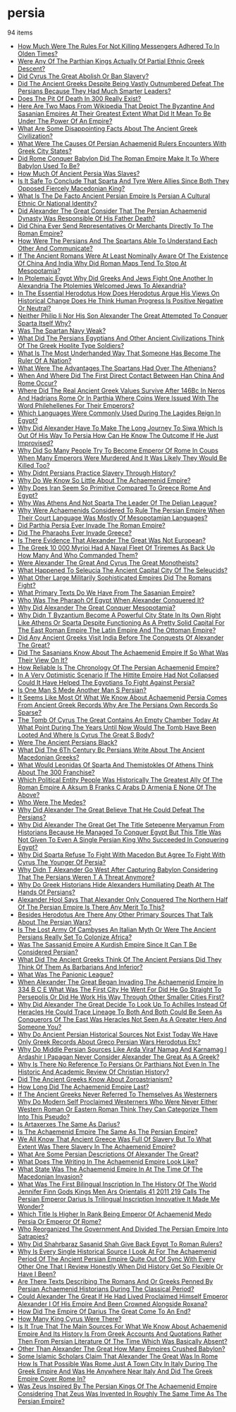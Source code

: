 # persia
94 items

* [How Much Were The Rules For Not Killing Messengers Adhered To In Olden Times?](2014/how-much-were-the-rules-for-not-killing-messengers-adhered-to-in-olden-times.md)
* [Were Any Of The Parthian Kings Actually Of Partial Ethnic Greek Descent?](2014/were-any-of-the-parthian-kings-actually-of-partial-ethnic-greek-descent.md)
* [Did Cyrus The Great Abolish Or Ban Slavery?](2015/did-cyrus-the-great-abolish-or-ban-slavery.md)
* [Did The Ancient Greeks Despite Being Vastly Outnumbered Defeat The Persians Because They Had Much Smarter Leaders?](2015/did-the-ancient-greeks-despite-being-vastly-outnumbered-defeat-the-persians-because-they-had-much-smarter-leaders.md)
* [Does The Pit Of Death In 300 Really Exist?](2015/does-the-pit-of-death-in-300-really-exist.md)
* [Here Are Two Maps From Wikipedia That Depict The Byzantine And Sasanian Empires At Their Greatest Extent What Did It Mean To Be Under The Power Of An Empire?](2015/here-are-two-maps-from-wikipedia-that-depict-the-byzantine-and-sasanian-empires-at-their-greatest-extent-what-did-it-mean-to-be-under-the-power-of-an-empire.md)
* [What Are Some Disappointing Facts About The Ancient Greek Civilization?](2015/what-are-some-disappointing-facts-about-the-ancient-greek-civilization.md)
* [What Were The Causes Of Persian Achaemenid Rulers Encounters With Greek City States?](2015/what-were-the-causes-of-persian-achaemenid-rulers-encounters-with-greek-city-states.md)
* [Did Rome Conquer Babylon Did The Roman Empire Make It To Where Babylon Used To Be?](2016/did-rome-conquer-babylon-did-the-roman-empire-make-it-to-where-babylon-used-to-be.md)
* [How Much Of Ancient Persia Was Slaves?](2016/how-much-of-ancient-persia-was-slaves.md)
* [Is It Safe To Conclude That Sparta And Tyre Were Allies Since Both They Opposed Fiercely Macedonian King?](2016/is-it-safe-to-conclude-that-sparta-and-tyre-were-allies-since-both-they-opposed-fiercely-macedonian-king.md)
* [What Is The De Facto Ancient Persian Empire Is Persian A Cultural Ethnic Or National Identity?](2016/what-is-the-de-facto-ancient-persian-empire-is-persian-a-cultural-ethnic-or-national-identity.md)
* [Did Alexander The Great Consider That The Persian Achaemenid Dynasty Was Responsible Of His Father Death?](2017/did-alexander-the-great-consider-that-the-persian-achaemenid-dynasty-was-responsible-of-his-father-death.md)
* [Did China Ever Send Representatives Or Merchants Directly To The Roman Empire?](2017/did-china-ever-send-representatives-or-merchants-directly-to-the-roman-empire.md)
* [How Were The Persians And The Spartans Able To Understand Each Other And Communicate?](2017/how-were-the-persians-and-the-spartans-able-to-understand-each-other-and-communicate.md)
* [If The Ancient Romans Were At Least Nominally Aware Of The Existence Of China And India Why Did Roman Maps Tend To Stop At Mesopotamia?](2017/if-the-ancient-romans-were-at-least-nominally-aware-of-the-existence-of-china-and-india-why-did-roman-maps-tend-to-stop-at-mesopotamia.md)
* [In Ptolemaic Egypt Why Did Greeks And Jews Fight One Another In Alexandria The Ptolemies Welcomed Jews To Alexandria?](2017/in-ptolemaic-egypt-why-did-greeks-and-jews-fight-one-another-in-alexandria-the-ptolemies-welcomed-jews-to-alexandria.md)
* [In The Essential Herodotus How Does Herodotus Argue His Views On Historical Change Does He Think Human Progress Is Positive Negative Or Neutral?](2017/in-the-essential-herodotus-how-does-herodotus-argue-his-views-on-historical-change-does-he-think-human-progress-is-positive-negative-or-neutral.md)
* [Neither Philip Ii Nor His Son Alexander The Great Attempted To Conquer Sparta Itself Why?](2017/neither-philip-ii-nor-his-son-alexander-the-great-attempted-to-conquer-sparta-itself-why.md)
* [Was The Spartan Navy Weak?](2017/was-the-spartan-navy-weak.md)
* [What Did The Persians Egyptians And Other Ancient Civilizations Think Of The Greek Hoplite Type Soldiers?](2017/what-did-the-persians-egyptians-and-other-ancient-civilizations-think-of-the-greek-hoplite-type-soldiers.md)
* [What Is The Most Underhanded Way That Someone Has Become The Ruler Of A Nation?](2017/what-is-the-most-underhanded-way-that-someone-has-become-the-ruler-of-a-nation.md)
* [What Were The Advantages The Spartans Had Over The Athenians?](2017/what-were-the-advantages-the-spartans-had-over-the-athenians.md)
* [When And Where Did The First Direct Contact Between Han China And Rome Occur?](2017/when-and-where-did-the-first-direct-contact-between-han-china-and-rome-occur.md)
* [Where Did The Real Ancient Greek Values Survive After 146Bc In Neros And Hadrians Rome Or In Parthia Where Coins Were Issued With The Word Philehellenes For Their Emperors?](2017/where-did-the-real-ancient-greek-values-survive-after-146bc-in-neros-and-hadrians-rome-or-in-parthia-where-coins-were-issued-with-the-word-philehellenes-for-their-emperors.md)
* [Which Languages Were Commonly Used During The Lagides Reign In Egypt?](2017/which-languages-were-commonly-used-during-the-lagides-reign-in-egypt.md)
* [Why Did Alexander Have To Make The Long Journey To Siwa Which Is Out Of His Way To Persia How Can He Know The Outcome If He Just Improvised?](2017/why-did-alexander-have-to-make-the-long-journey-to-siwa-which-is-out-of-his-way-to-persia-how-can-he-know-the-outcome-if-he-just-improvised.md)
* [Why Did So Many People Try To Become Emperor Of Rome In Coups When Many Emperors Were Murdered And It Was Likely They Would Be Killed Too?](2017/why-did-so-many-people-try-to-become-emperor-of-rome-in-coups-when-many-emperors-were-murdered-and-it-was-likely-they-would-be-killed-too.md)
* [Why Didnt Persians Practice Slavery Through History?](2017/why-didnt-persians-practice-slavery-through-history.md)
* [Why Do We Know So Little About The Achaemenid Empire?](2017/why-do-we-know-so-little-about-the-achaemenid-empire.md)
* [Why Does Iran Seem So Primitive Compared To Greece Rome And Egypt?](2017/why-does-iran-seem-so-primitive-compared-to-greece-rome-and-egypt.md)
* [Why Was Athens And Not Sparta The Leader Of The Delian League?](2017/why-was-athens-and-not-sparta-the-leader-of-the-delian-league.md)
* [Why Were Achaemenids Considered To Rule The Persian Empire When Their Court Language Was Mostly Of Mesopotamian Languages?](2017/why-were-achaemenids-considered-to-rule-the-persian-empire-when-their-court-language-was-mostly-of-mesopotamian-languages.md)
* [Did Parthia Persia Ever Invade The Roman Empire?](2018/did-parthia-persia-ever-invade-the-roman-empire.md)
* [Did The Pharaohs Ever Invade Greece?](2018/did-the-pharaohs-ever-invade-greece.md)
* [Is There Evidence That Alexander The Great Was Not European?](2018/is-there-evidence-that-alexander-the-great-was-not-european.md)
* [The Greek 10 000 Myrioi Had A Naval Fleet Of Triremes As Back Up How Many And Who Commanded Them?](2018/the-greek-10-000-myrioi-had-a-naval-fleet-of-triremes-as-back-up-how-many-and-who-commanded-them.md)
* [Were Alexander The Great And Cyrus The Great Monotheists?](2018/were-alexander-the-great-and-cyrus-the-great-monotheists.md)
* [What Happened To Seleucia The Ancient Capital City Of The Seleucids?](2018/what-happened-to-seleucia-the-ancient-capital-city-of-the-seleucids.md)
* [What Other Large Militarily Sophisticated Empires Did The Romans Fight?](2018/what-other-large-militarily-sophisticated-empires-did-the-romans-fight.md)
* [What Primary Texts Do We Have From The Sasanian Empire?](2018/what-primary-texts-do-we-have-from-the-sasanian-empire.md)
* [Who Was The Pharaoh Of Egypt When Alexander Conquered It?](2018/who-was-the-pharaoh-of-egypt-when-alexander-conquered-it.md)
* [Why Did Alexander The Great Conquer Mesopotamia?](2018/why-did-alexander-the-great-conquer-mesopotamia.md)
* [Why Didn T Byzantium Become A Powerful City State In Its Own Right Like Athens Or Sparta Despite Functioning As A Pretty Solid Capital For The East Roman Empire The Latin Empire And The Ottoman Empire?](2018/why-didn-t-byzantium-become-a-powerful-city-state-in-its-own-right-like-athens-or-sparta-despite-functioning-as-a-pretty-solid-capital-for-the-east-roman-empire-the-latin-empire-and-the-ottoman-empire.md)
* [Did Any Ancient Greeks Visit India Before The Conquests Of Alexander The Great?](2019/did-any-ancient-greeks-visit-india-before-the-conquests-of-alexander-the-great.md)
* [Did The Sasanians Know About The Achaemenid Empire If So What Was Their View On It?](2019/did-the-sasanians-know-about-the-achaemenid-empire-if-so-what-was-their-view-on-it.md)
* [How Reliable Is The Chronology Of The Persian Achaemenid Empire?](2019/how-reliable-is-the-chronology-of-the-persian-achaemenid-empire.md)
* [In A Very Optimistic Scenario If The Hittite Empire Had Not Collapsed Could It Have Helped The Egyptians To Fight Against Persia?](2019/in-a-very-optimistic-scenario-if-the-hittite-empire-had-not-collapsed-could-it-have-helped-the-egyptians-to-fight-against-persia.md)
* [Is One Man S Mede Another Man S Persian?](2019/is-one-man-s-mede-another-man-s-persian.md)
* [It Seems Like Most Of What We Know About Achaemenid Persia Comes From Ancient Greek Records Why Are The Persians Own Records So Sparse?](2019/it-seems-like-most-of-what-we-know-about-achaemenid-persia-comes-from-ancient-greek-records-why-are-the-persians-own-records-so-sparse.md)
* [The Tomb Of Cyrus The Great Contains An Empty Chamber Today At What Point During The Years Until Now Would The Tomb Have Been Looted And Where Is Cyrus The Great S Body?](2019/the-tomb-of-cyrus-the-great-contains-an-empty-chamber-today-at-what-point-during-the-years-until-now-would-the-tomb-have-been-looted-and-where-is-cyrus-the-great-s-body.md)
* [Were The Ancient Persians Black?](2019/were-the-ancient-persians-black.md)
* [What Did The 6Th Century Bc Persians Write About The Ancient Macedonian Greeks?](2019/what-did-the-6th-century-bc-persians-write-about-the-ancient-macedonian-greeks.md)
* [What Would Leonidas Of Sparta And Themistokles Of Athens Think About The 300 Franchise?](2019/what-would-leonidas-of-sparta-and-themistokles-of-athens-think-about-the-300-franchise.md)
* [Which Political Entity People Was Historically The Greatest Ally Of The Roman Empire A Aksum B Franks C Arabs D Armenia E None Of The Above?](2019/which-political-entity-people-was-historically-the-greatest-ally-of-the-roman-empire-a-aksum-b-franks-c-arabs-d-armenia-e-none-of-the-above.md)
* [Who Were The Medes?](2019/who-were-the-medes.md)
* [Why Did Alexander The Great Believe That He Could Defeat The Persians?](2019/why-did-alexander-the-great-believe-that-he-could-defeat-the-persians.md)
* [Why Did Alexander The Great Get The Title Setepenre Meryamun From Historians Because He Managed To Conquer Egypt But This Title Was Not Given To Even A Single Persian King Who Succeeded In Conquering Egypt?](2019/why-did-alexander-the-great-get-the-title-setepenre-meryamun-from-historians-because-he-managed-to-conquer-egypt-but-this-title-was-not-given-to-even-a-single-persian-king-who-succeeded-in-conquering-egypt.md)
* [Why Did Sparta Refuse To Fight With Macedon But Agree To Fight With Cyrus The Younger Of Persia?](2019/why-did-sparta-refuse-to-fight-with-macedon-but-agree-to-fight-with-cyrus-the-younger-of-persia.md)
* [Why Didn T Alexander Go West After Capturing Babylon Considering That The Persians Weren T A Threat Anymore?](2019/why-didn-t-alexander-go-west-after-capturing-babylon-considering-that-the-persians-weren-t-a-threat-anymore.md)
* [Why Do Greek Historians Hide Alexanders Humiliating Death At The Hands Of Persians?](2019/why-do-greek-historians-hide-alexanders-humiliating-death-at-the-hands-of-persians.md)
* [Alexander Hool Says That Alexander Only Conquered The Northern Half Of The Persian Empire Is There Any Merit To This?](2020/alexander-hool-says-that-alexander-only-conquered-the-northern-half-of-the-persian-empire-is-there-any-merit-to-this.md)
* [Besides Herodotus Are There Any Other Primary Sources That Talk About The Persian Wars?](2020/besides-herodotus-are-there-any-other-primary-sources-that-talk-about-the-persian-wars.md)
* [Is The Lost Army Of Cambyses An Italian Myth Or Were The Ancient Persians Really Set To Colonize Africa?](2020/is-the-lost-army-of-cambyses-an-italian-myth-or-were-the-ancient-persians-really-set-to-colonize-africa.md)
* [Was The Sassanid Empire A Kurdish Empire Since It Can T Be Considered Persian?](2020/was-the-sassanid-empire-a-kurdish-empire-since-it-can-t-be-considered-persian.md)
* [What Did The Ancient Greeks Think Of The Ancient Persians Did They Think Of Them As Barbarians And Inferior?](2020/what-did-the-ancient-greeks-think-of-the-ancient-persians-did-they-think-of-them-as-barbarians-and-inferior.md)
* [What Was The Panionic League?](2020/what-was-the-panionic-league.md)
* [When Alexander The Great Began Invading The Achaemenid Empire In 334 B C E What Was The First City He Went For Did He Go Straight To Persepolis Or Did He Work His Way Through Other Smaller Cities First?](2020/when-alexander-the-great-began-invading-the-achaemenid-empire-in-334-b-c-e-what-was-the-first-city-he-went-for-did-he-go-straight-to-persepolis-or-did-he-work-his-way-through-other-smaller-cities-first.md)
* [Why Did Alexander The Great Decide To Look Up To Achilles Instead Of Heracles He Could Trace Lineage To Both And Both Could Be Seen As Conquerors Of The East Was Heracles Not Seen As A Greater Hero And Someone You?](2020/why-did-alexander-the-great-decide-to-look-up-to-achilles-instead-of-heracles-he-could-trace-lineage-to-both-and-both-could-be-seen-as-conquerors-of-the-east-was-heracles-not-seen-as-a-greater-hero-and-someone-you.md)
* [Why Do Ancient Persian Historical Sources Not Exist Today We Have Only Greek Records About Greco Persian Wars Herodotus Etc?](2020/why-do-ancient-persian-historical-sources-not-exist-today-we-have-only-greek-records-about-greco-persian-wars-herodotus-etc.md)
* [Why Do Middle Persian Sources Like Arda Viraf Namag And Karnamag I Ardashir I Papagan Never Consider Alexander The Great As A Greek?](2020/why-do-middle-persian-sources-like-arda-viraf-namag-and-karnamag-i-ardashir-i-papagan-never-consider-alexander-the-great-as-a-greek.md)
* [Why Is There No Reference To Persians Or Parthians Not Even In The Historic And Academic Review Of Christian History?](2020/why-is-there-no-reference-to-persians-or-parthians-not-even-in-the-historic-and-academic-review-of-christian-history.md)
* [Did The Ancient Greeks Know About Zoroastrianism?](2021/did-the-ancient-greeks-know-about-zoroastrianism.md)
* [How Long Did The Achaemenid Empire Last?](2021/how-long-did-the-achaemenid-empire-last.md)
* [If The Ancient Greeks Never Referred To Themselves As Westerners Why Do Modern Self Proclaimed Westerners Who Were Never Either Western Roman Or Eastern Roman Think They Can Categorize Them Into This Pseudo?](2021/if-the-ancient-greeks-never-referred-to-themselves-as-westerners-why-do-modern-self-proclaimed-westerners-who-were-never-either-western-roman-or-eastern-roman-think-they-can-categorize-them-into-this-pseudo.md)
* [Is Artaxerxes The Same As Darius?](2021/is-artaxerxes-the-same-as-darius.md)
* [Is The Achaemenid Empire The Same As The Persian Empire?](2021/is-the-achaemenid-empire-the-same-as-the-persian-empire.md)
* [We All Know That Ancient Greece Was Full Of Slavery But To What Extent Was There Slavery In The Achaemenid Empire?](2021/we-all-know-that-ancient-greece-was-full-of-slavery-but-to-what-extent-was-there-slavery-in-the-achaemenid-empire.md)
* [What Are Some Persian Descriptions Of Alexander The Great?](2021/what-are-some-persian-descriptions-of-alexander-the-great.md)
* [What Does The Writing In The Achaemenid Empire Look Like?](2021/what-does-the-writing-in-the-achaemenid-empire-look-like.md)
* [What State Was The Achaemenid Empire In At The Time Of The Macedonian Invasion?](2021/what-state-was-the-achaemenid-empire-in-at-the-time-of-the-macedonian-invasion.md)
* [What Was The First Bilingual Inscription In The History Of The World Jennifer Finn Gods Kings Men Ars Orientalis 41 2011 219 Calls The Persian Emperor Darius Is Trilingual Inscription Innovative It Made Me Wonder?](2021/what-was-the-first-bilingual-inscription-in-the-history-of-the-world-jennifer-finn-gods-kings-men-ars-orientalis-41-2011-219-calls-the-persian-emperor-darius-is-trilingual-inscription-innovative-it-made-me-wonder.md)
* [Which Title Is Higher In Rank Being Emperor Of Achaemenid Medo Persia Or Emperor Of Rome?](2021/which-title-is-higher-in-rank-being-emperor-of-achaemenid-medo-persia-or-emperor-of-rome.md)
* [Who Reorganized The Government And Divided The Persian Empire Into Satrapies?](2021/who-reorganized-the-government-and-divided-the-persian-empire-into-satrapies.md)
* [Why Did Shahrbaraz Sasanid Shah Give Back Egypt To Roman Rulers?](2021/why-did-shahrbaraz-sasanid-shah-give-back-egypt-to-roman-rulers.md)
* [Why Is Every Single Historical Source I Look At For The Achaemenid Period Of The Ancient Persian Empire Quite Out Of Sync With Every Other One That I Review Honestly When Did History Get So Flexible Or Have I Been?](2021/why-is-every-single-historical-source-i-look-at-for-the-achaemenid-period-of-the-ancient-persian-empire-quite-out-of-sync-with-every-other-one-that-i-review-honestly-when-did-history-get-so-flexible-or-have-i-been.md)
* [Are There Texts Describing The Romans And Or Greeks Penned By Persian Achaemenid Historians During The Classical Period?](2022/are-there-texts-describing-the-romans-and-or-greeks-penned-by-persian-achaemenid-historians-during-the-classical-period.md)
* [Could Alexander The Great If He Had Lived Proclaimed Himself Emperor Alexander I Of His Empire And Been Crowned Alongside Roxana?](2022/could-alexander-the-great-if-he-had-lived-proclaimed-himself-emperor-alexander-i-of-his-empire-and-been-crowned-alongside-roxana.md)
* [How Did The Empire Of Darius The Great Come To An End?](2022/how-did-the-empire-of-darius-the-great-come-to-an-end.md)
* [How Many King Cyrus Were There?](2022/how-many-king-cyrus-were-there.md)
* [Is It True That The Main Sources For What We Know About Achaemenid Empire And Its History Is From Greek Accounts And Quotations Rather Then From Persian Literature Of The Time Which Was Basically Absent?](2022/is-it-true-that-the-main-sources-for-what-we-know-about-achaemenid-empire-and-its-history-is-from-greek-accounts-and-quotations-rather-then-from-persian-literature-of-the-time-which-was-basically-absent.md)
* [Other Than Alexander The Great How Many Empires Crushed Babylon?](2022/other-than-alexander-the-great-how-many-empires-crushed-babylon.md)
* [Some Islamic Scholars Claim That Alexander The Great Was In Rome How Is That Possible Was Rome Just A Town City In Italy During The Greek Empire And Was He Anywhere Near Italy And Did The Greek Empire Cover Rome In?](2022/some-islamic-scholars-claim-that-alexander-the-great-was-in-rome-how-is-that-possible-was-rome-just-a-town-city-in-italy-during-the-greek-empire-and-was-he-anywhere-near-italy-and-did-the-greek-empire-cover-rome-in.md)
* [Was Zeus Inspired By The Persian Kings Of The Achaemenid Empire Considering That Zeus Was Invented In Roughly The Same Time As The Persian Empire?](2022/was-zeus-inspired-by-the-persian-kings-of-the-achaemenid-empire-considering-that-zeus-was-invented-in-roughly-the-same-time-as-the-persian-empire.md)
